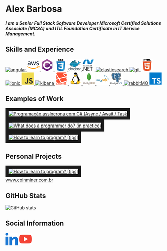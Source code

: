 # Alex Barbosa
##### I am a Senior Full Stack Software Developer Microsoft Certified Solutions Associate (MCSA) and ITIL Foundation Certificate in IT Service Management.

## Skills and Experience
<p align="left"> <a href="https://angular.io" target="_blank" rel="noreferrer"> <img src="https://angular.io/assets/images/logos/angular/angular.svg" alt="angular" width="40" height="40"/> </a> <a href="https://aws.amazon.com" target="_blank" rel="noreferrer"> <img src="https://raw.githubusercontent.com/devicons/devicon/master/icons/amazonwebservices/amazonwebservices-original-wordmark.svg" alt="aws" width="40" height="40"/> </a> <a href="https://www.w3schools.com/cs/" target="_blank" rel="noreferrer"> <img src="https://raw.githubusercontent.com/devicons/devicon/master/icons/csharp/csharp-original.svg" alt="csharp" width="40" height="40"/> </a> <a href="https://www.w3schools.com/css/" target="_blank" rel="noreferrer"> <img src="https://raw.githubusercontent.com/devicons/devicon/master/icons/css3/css3-original-wordmark.svg" alt="css3" width="40" height="40"/> </a> <a href="https://www.docker.com/" target="_blank" rel="noreferrer"> <img src="https://raw.githubusercontent.com/devicons/devicon/master/icons/docker/docker-original-wordmark.svg" alt="docker" width="40" height="40"/> </a> <a href="https://dotnet.microsoft.com/" target="_blank" rel="noreferrer"> <img src="https://raw.githubusercontent.com/devicons/devicon/master/icons/dot-net/dot-net-original-wordmark.svg" alt="dotnet" width="40" height="40"/> </a> <a href="https://www.elastic.co" target="_blank" rel="noreferrer"> <img src="https://www.vectorlogo.zone/logos/elastic/elastic-icon.svg" alt="elasticsearch" width="40" height="40"/> </a> <a href="https://git-scm.com/" target="_blank" rel="noreferrer"> <img src="https://www.vectorlogo.zone/logos/git-scm/git-scm-icon.svg" alt="git" width="40" height="40"/> </a> <a href="https://www.w3.org/html/" target="_blank" rel="noreferrer"> <img src="https://raw.githubusercontent.com/devicons/devicon/master/icons/html5/html5-original-wordmark.svg" alt="html5" width="40" height="40"/> </a> <a href="https://ionicframework.com" target="_blank" rel="noreferrer"> <img src="https://upload.wikimedia.org/wikipedia/commons/d/d1/Ionic_Logo.svg" alt="ionic" width="40" height="40"/> </a> <a href="https://developer.mozilla.org/en-US/docs/Web/JavaScript" target="_blank" rel="noreferrer"> <img src="https://raw.githubusercontent.com/devicons/devicon/master/icons/javascript/javascript-original.svg" alt="javascript" width="40" height="40"/> </a> <a href="https://www.elastic.co/kibana" target="_blank" rel="noreferrer"> <img src="https://www.vectorlogo.zone/logos/elasticco_kibana/elasticco_kibana-icon.svg" alt="kibana" width="40" height="40"/> </a> <a href="https://laravel.com/" target="_blank" rel="noreferrer"> <img src="https://raw.githubusercontent.com/devicons/devicon/master/icons/laravel/laravel-plain-wordmark.svg" alt="laravel" width="40" height="40"/> </a> <a href="https://www.linux.org/" target="_blank" rel="noreferrer"> <img src="https://raw.githubusercontent.com/devicons/devicon/master/icons/linux/linux-original.svg" alt="linux" width="40" height="40"/> </a> <a href="https://www.mongodb.com/" target="_blank" rel="noreferrer"> <img src="https://raw.githubusercontent.com/devicons/devicon/master/icons/mongodb/mongodb-original-wordmark.svg" alt="mongodb" width="40" height="40"/> </a> <a href="https://www.mysql.com/" target="_blank" rel="noreferrer"> <img src="https://raw.githubusercontent.com/devicons/devicon/master/icons/mysql/mysql-original-wordmark.svg" alt="mysql" width="40" height="40"/> </a> <a href="https://www.postgresql.org" target="_blank" rel="noreferrer"> <img src="https://raw.githubusercontent.com/devicons/devicon/master/icons/postgresql/postgresql-original-wordmark.svg" alt="postgresql" width="40" height="40"/> </a> <a href="https://www.rabbitmq.com" target="_blank" rel="noreferrer"> <img src="https://www.vectorlogo.zone/logos/rabbitmq/rabbitmq-icon.svg" alt="rabbitMQ" width="40" height="40"/> </a> <a href="https://www.typescriptlang.org/" target="_blank" rel="noreferrer"> <img src="https://raw.githubusercontent.com/devicons/devicon/master/icons/typescript/typescript-original.svg" alt="typescript" width="40" height="40"/> </a> </p>

## Examples of Work
<a href="http://www.youtube.com/watch?feature=player_embedded&v=u8VkhwV0LLk" target="_blank"><img src="http://img.youtube.com/vi/u8VkhwV0LLk/0.jpg" 
alt="Programação assíncrona com C# (Async / Await / Task" width="240" height="180" border="10" /></a> <a href="http://www.youtube.com/watch?feature=player_embedded&v=CQSRiUOpO8s" target="_blank"><img src="http://img.youtube.com/vi/CQSRiUOpO8s/0.jpg" 
alt="What does a programmer do? (in practice)" width="240" height="180" border="10" /></a> <a href="http://www.youtube.com/watch?feature=player_embedded&v=0h4tcPQodl0" target="_blank"><img src="http://img.youtube.com/vi/0h4tcPQodl0/0.jpg" 
alt="How to learn to program? [tips]" width="240" height="180" border="10" /></a>

## Personal Projects
<a href="http://www.youtube.com/watch?feature=player_embedded&v=Uki2b7zpg_s" target="_blank"><img src="http://img.youtube.com/vi/Uki2b7zpg_s/0.jpg" 
alt="How to learn to program? [tips]" width="240" height="180" border="10" /></a>
<br/>
<a href="https://www.coinminer.com.br" target="_blank">www.coinminer.com.br</a>

## GitHub Stats
![GitHub stats](https://github-readme-stats.vercel.app/api?username=alexbarbosadev&show_icons=true&theme=tokyonight&count_private=true)

## Social Information
[<img src='https://raw.githubusercontent.com/alexbarbosadev/alexbarbosadev/main/src/images/icons/linked-in.svg' alt='linkedin - Alex Barbosa Dev' height='40'>](https://www.linkedin.com/in/https://www.linkedin.com/in/alex-barbosa-dev)  [<img src='https://raw.githubusercontent.com/alexbarbosadev/alexbarbosadev/main/src/images/icons/youtube.svg' alt='YouTube - Alex Barbosa Dev' height='40'>](https://www.youtube.com/channel/https://www.youtube.com/channel/UC6srvoRtMNz0SGLEkO6zBmg)
